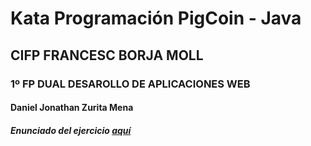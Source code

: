 # Kata Programación PigCoin - Java
## CIFP FRANCESC BORJA MOLL
### 1º FP DUAL DESAROLLO DE APLICACIONES WEB
#### Daniel Jonathan Zurita Mena
##### Enunciado del ejercicio [aquí](https://github.com/dfleta/pigcoin)